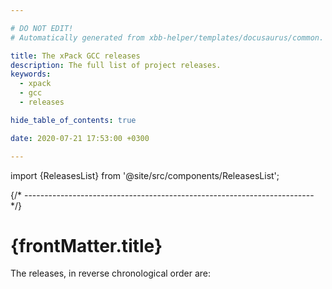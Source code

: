 ```yaml
---

# DO NOT EDIT!
# Automatically generated from xbb-helper/templates/docusaurus/common.

title: The xPack GCC releases
description: The full list of project releases.
keywords:
  - xpack
  - gcc
  - releases

hide_table_of_contents: true

date: 2020-07-21 17:53:00 +0300

---
```


<head><title>{frontMatter.title}</title></head>
<head><meta property="og:title" content={frontMatter.title}/></head>

import {ReleasesList} from '@site/src/components/ReleasesList';

{/* ------------------------------------------------------------------------ */}

# {frontMatter.title}

The releases, in reverse chronological order are:

<ReleasesList />
